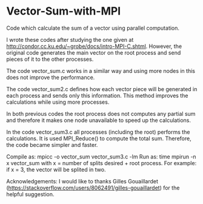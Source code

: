 # Vector-Sum-with-MPI
Code which calculate the sum of a vector using parallel computation.

I wrote these codes after studying the one given at http://condor.cc.ku.edu/~grobe/docs/intro-MPI-C.shtml. However, the original code generates the main vector on the root process and send pieces of it to the other processes. 

The code vector_sum.c works in a similar way and using more nodes in this does not improve the performance. 

The code vector_sum2.c defines how each vector piece will be generated in each process and sends only this information. This method improves the calculations while using more processes.

In both previous codes the root process does not computes any partial sum and therefore it makes one node unavailable to speed up the calculations.

In the code vector_sum3.c all processes (including the root) performs the calculations. It is used MPI_Reduce() to compute the total sum. Therefore, the code became simpler and faster.

Compile as: mpicc -o vector_sum vector_sum3.c -lm
Run as: time mpirun -n x vector_sum
with x = number of splits desired + root process. For example: if x = 3, the vector will be splited in two.

Acknowledgements: I would like to thanks Gilles Gouaillardet (https://stackoverflow.com/users/8062491/gilles-gouaillardet) for the helpful suggestion.

